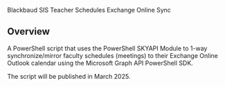 Blackbaud SIS Teacher Schedules Exchange Online Sync

## Overview
A PowerShell script that uses the PowerShell SKYAPI Module to 1-way synchronize/mirror faculty schedules (meetings) to their Exchange Online Outlook calendar using the Microsoft Graph API PowerShell SDK.

The script will be published in March 2025.
